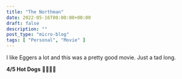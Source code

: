 ```yaml
---
title: "The Northman"
date: 2022-05-16T00:00:00+00:00
draft: false
description: ""
post_type: "micro-blog"
tags: [ "Personal", "Movie" ]
---
```


I like Eggers a lot and this was a pretty good movie. Just a tad long.

**4/5 Hot Dogs** 🌭🌭🌭🌭